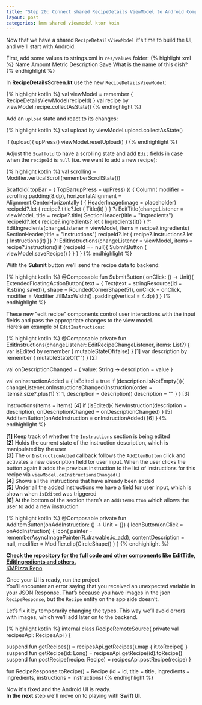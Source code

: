 ```yaml
---
title: "Step 20: Connect shared RecipeDetails ViewModel to Android Compose UI" 
layout: post
categories: kmm shared viewmodel ktor koin
--- 
```

Now that we have a shared `RecipeDetailsViewModel` it's time to build the UI, and we'll start with Android.

First, add some values to strings.xml in `res/values` folder:
{% highlight xml %} 
<resources>
   <string name="name">Name</string>
   <string name="amount">Amount</string>
   <string name="metric">Metric</string>
   <string name="description">Description</string>
   <string name="save">Save</string>
   <string name="title">What is the name of this dish?</string>
</resources>
{% endhighlight %} 

In <b>RecipeDetailsScreen.kt</b> use the new `RecipeDetailsViewModel`:

{% highlight kotlin %} 
   val viewModel = remember { RecipeDetailsViewModel(recipeId) }
   val recipe by viewModel.recipe.collectAsState()
{% endhighlight %}

Add an `upload` state and react to its changes:

{% highlight kotlin %} 
val upload by viewModel.upload.collectAsState()

if (upload){
   upPress()
   viewModel.resetUpload()
}
{% endhighlight %} 

Adjust the `Scaffold` to have a scrolling state and add `Edit` fields in case when the `recipeId` is `null` (i.e. we want to add a new recipe):

{% highlight kotlin %} 
val scrolling = Modifier.verticalScroll(rememberScrollState())

Scaffold(
   topBar = { TopBar(upPress = upPress) })
{
   Column(
       modifier = scrolling.padding(8.dp),
       horizontalAlignment = Alignment.CenterHorizontally
   ) {
       HeaderImage(image = placeholder)
       recipeId?.let { recipe?.title?.let { Title(it) } } ?: EditTitle(changeListener = viewModel, title = recipe?.title)
       SectionHeader(title = "Ingredients")
       recipeId?.let { recipe?.ingredients?.let { Ingredients(it)} } ?: EditIngredients(changeListener = viewModel, items = recipe?.ingredients)
       SectionHeader(title = "Instructions")
       recipeId?.let { recipe?.instructions?.let { Instructions(it) }} ?: EditInstructions(changeListener = viewModel, items = recipe?.instructions)
       if (recipeId == null){
           SubmitButton {
               viewModel.saveRecipe()
           }
       }
   }
}
{% endhighlight %} 

With the <b>Submit</b> button we’ll send the recipe data to backend:

{% highlight kotlin %} 
@Composable
fun SubmitButton(
   onClick: () -> Unit){
   ExtendedFloatingActionButton(
       text = { Text(text = stringResource(id = R.string.save))},
       shape = RoundedCornerShape(51),
       onClick = onClick,
       modifier = Modifier
           .fillMaxWidth()
           .padding(vertical = 4.dp)
   )
}
{% endhighlight %} 

These new "edit recipe" components control user interactions with the input fields and pass the appropriate changes to the view model. <br>
Here’s an example of `EditInstructions`:

{% highlight kotlin %} 
@Composable
private fun EditInstructions(changeListener: EditRecipeChangeListener, items: List<Instruction>?) {
   var isEdited by remember { mutableStateOf(false) } [1]
   var description by remember { mutableStateOf("") } [2]

   val onDescriptionChanged = { value: String ->
       description = value
   }

   val onInstructionAdded = {
       isEdited = true
       if (description.isNotEmpty()){
           changeListener.onInstructionsChanged(Instruction(order = items?.size?.plus(1) ?: 1, description = description))
           description = ""
       }
   } [3]

  Instructions(items = items) [4]
   if (isEdited){
       NewInstruction(description = description, onDescriptionChanged = onDescriptionChanged)
   } [5]
   AddItemButton(onAddInstruction = onInstructionAdded) [6]
}
{% endhighlight %} 

<b>[1]</b> Keep track of whether the `Instructions` section is being edited<br>
<b>[2]</b> Holds the current state of the instruction description, which is manipulated by the user<br>
<b>[3]</b> The `onInstructionAdded` callback follows the `AddItemButton` click and activates a new description field tor user input. When the user clicks the button again it adds the previous instruction to the list of instructions for this recipe via `viewModel.onInstructionsChanged()`<br>
<b>[4]</b> Shows all the instructions that have already been added<br>
<b>[5]</b> Under all the added instructions we have a field for user input, which is shown when `isEdited` was triggered<br>
<b>[6]</b> At the bottom of the section there’s an `AddItemButton` which allows the user to add a new instruction<br>

{% highlight kotlin %} 
@Composable
private fun AddItemButton(onAddInstruction: () -> Unit = {}) {
   IconButton(onClick = onAddInstruction) {
       Icon(
           painter = rememberAsyncImagePainter(R.drawable.ic_add),
           contentDescription = null,
           modifier = Modifier.clip(CircleShape))
   }
}
{% endhighlight %} 

<u><b>Check the repository for the full code and other components like EditTitle, EditIngredients and others.</b></u><br> [KMPizza Repo](https://github.com/hlnstepanova/kmpizza-repo)

Once your UI is ready, run the project.<br>
You’ll encounter an error saying that you received an unexpected variable in your JSON Response. That’s because you have images in the json `RecipeResponse`, but the `Recipe` entity on the app side doesn’t. <br>

Let’s fix it by temporarily changing the types. This way we’ll avoid errors with images, which we’ll add later on to the backend.

{% highlight kotlin %} 
internal class RecipeRemoteSource(
   private val recipesApi: RecipesApi
) {

   suspend fun getRecipes() = recipesApi.getRecipes().map { it.toRecipe() }
   suspend fun getRecipe(id: Long) = recipesApi.getRecipe(id).toRecipe()
   suspend fun postRecipe(recipe: Recipe) = recipesApi.postRecipe(recipe)
}

fun RecipeResponse.toRecipe() = Recipe (id = id, title = title, ingredients = ingredients, instructions = instructions)
{% endhighlight %} 

Now it's fixed and the Android UI is ready. <br>
<b>In the next</b> step we'll move on to playing with <b>Swift UI</b>.

